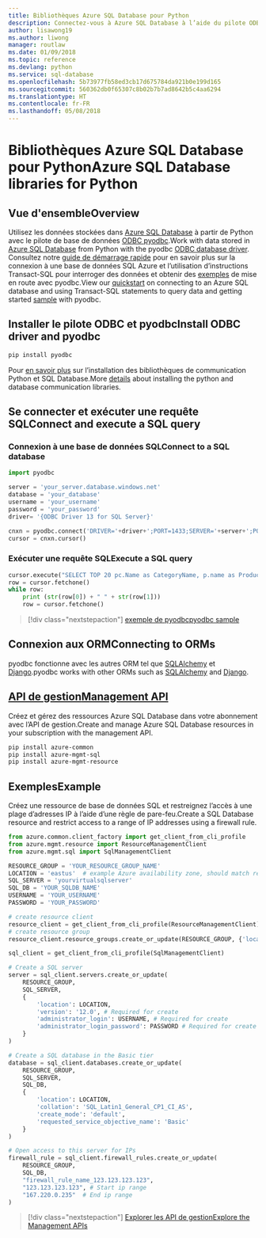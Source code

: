 ```yaml
---
title: Bibliothèques Azure SQL Database pour Python
description: Connectez-vous à Azure SQL Database à l’aide du pilote ODBC et pyodbc ou gérez des instances Azure SQL avec l’API de gestion.
author: lisawong19
ms.author: liwong
manager: routlaw
ms.date: 01/09/2018
ms.topic: reference
ms.devlang: python
ms.service: sql-database
ms.openlocfilehash: 5b73977fb58ed3cb17d675784da921b0e199d165
ms.sourcegitcommit: 560362db0f65307c8b02b7b7ad8642b5c4aa6294
ms.translationtype: HT
ms.contentlocale: fr-FR
ms.lasthandoff: 05/08/2018
---
```

# <a name="azure-sql-database-libraries-for-python"></a><span data-ttu-id="a3308-103">Bibliothèques Azure SQL Database pour Python</span><span class="sxs-lookup"><span data-stu-id="a3308-103">Azure SQL Database libraries for Python</span></span>

## <a name="overview"></a><span data-ttu-id="a3308-104">Vue d'ensemble</span><span class="sxs-lookup"><span data-stu-id="a3308-104">Overview</span></span>

<span data-ttu-id="a3308-105">Utilisez les données stockées dans [Azure SQL Database](/azure/sql-database/sql-database-technical-overview) à partir de Python avec le pilote de base de données [ODBC pyodbc](https://github.com/mkleehammer/pyodbc/wiki/Drivers-and-Driver-Managers).</span><span class="sxs-lookup"><span data-stu-id="a3308-105">Work with data stored in [Azure SQL Database](/azure/sql-database/sql-database-technical-overview) from Python with the pyodbc [ODBC database driver](https://github.com/mkleehammer/pyodbc/wiki/Drivers-and-Driver-Managers).</span></span> <span data-ttu-id="a3308-106">Consultez notre [guide de démarrage rapide](https://docs.microsoft.com/azure/sql-database/sql-database-connect-query-python) pour en savoir plus sur la connexion à une base de données SQL Azure et l’utilisation d’instructions Transact-SQL pour interroger des données et obtenir des [exemples](https://github.com/mkleehammer/pyodbc/wiki/Getting-started) de mise en route avec pyodbc.</span><span class="sxs-lookup"><span data-stu-id="a3308-106">View our [quickstart](https://docs.microsoft.com/azure/sql-database/sql-database-connect-query-python) on connecting to an Azure SQL database and using Transact-SQL statements to query data and getting started [sample](https://github.com/mkleehammer/pyodbc/wiki/Getting-started) with pyodbc.</span></span>

## <a name="install-odbc-driver-and-pyodbc"></a><span data-ttu-id="a3308-107">Installer le pilote ODBC et pyodbc</span><span class="sxs-lookup"><span data-stu-id="a3308-107">Install ODBC driver and pyodbc</span></span>

```bash
pip install pyodbc
```
<span data-ttu-id="a3308-108">Pour [en savoir plus](https://docs.microsoft.com/azure/sql-database/sql-database-connect-query-python#install-the-python-and-database-communication-libraries) sur l’installation des bibliothèques de communication Python et SQL Database.</span><span class="sxs-lookup"><span data-stu-id="a3308-108">More [details](https://docs.microsoft.com/azure/sql-database/sql-database-connect-query-python#install-the-python-and-database-communication-libraries) about installing the python and database communication libraries.</span></span>

## <a name="connect-and-execute-a-sql-query"></a><span data-ttu-id="a3308-109">Se connecter et exécuter une requête SQL</span><span class="sxs-lookup"><span data-stu-id="a3308-109">Connect and execute a SQL query</span></span>

### <a name="connect-to-a-sql-database"></a><span data-ttu-id="a3308-110">Connexion à une base de données SQL</span><span class="sxs-lookup"><span data-stu-id="a3308-110">Connect to a SQL database</span></span>

```python
import pyodbc

server = 'your_server.database.windows.net'
database = 'your_database'
username = 'your_username'
password = 'your_password'
driver= '{ODBC Driver 13 for SQL Server}'

cnxn = pyodbc.connect('DRIVER='+driver+';PORT=1433;SERVER='+server+';PORT=1443;DATABASE='+database+';UID='+username+';PWD='+ password)
cursor = cnxn.cursor()
```

### <a name="execute-a-sql-query"></a><span data-ttu-id="a3308-111">Exécuter une requête SQL</span><span class="sxs-lookup"><span data-stu-id="a3308-111">Execute a SQL query</span></span>

```python
cursor.execute("SELECT TOP 20 pc.Name as CategoryName, p.name as ProductName FROM [SalesLT].[ProductCategory] pc JOIN [SalesLT].[Product] p ON pc.productcategoryid = p.productcategoryid")
row = cursor.fetchone()
while row:
    print (str(row[0]) + " " + str(row[1]))
    row = cursor.fetchone()
```

> [!div class="nextstepaction"]
> [<span data-ttu-id="a3308-112">exemple de pyodbc</span><span class="sxs-lookup"><span data-stu-id="a3308-112">pyodbc sample</span></span>](https://github.com/mkleehammer/pyodbc/wiki/Getting-started)

## <a name="connecting-to-orms"></a><span data-ttu-id="a3308-113">Connexion aux ORM</span><span class="sxs-lookup"><span data-stu-id="a3308-113">Connecting to ORMs</span></span>

<span data-ttu-id="a3308-114">pyodbc fonctionne avec les autres ORM tel que [SQLAlchemy](http://docs.sqlalchemy.org/en/latest/dialects/mssql.html?highlight=pyodbc#module-sqlalchemy.dialects.mssql.pyodbc) et [Django](https://github.com/lionheart/django-pyodbc/).</span><span class="sxs-lookup"><span data-stu-id="a3308-114">pyodbc works with other ORMs such as [SQLAlchemy](http://docs.sqlalchemy.org/en/latest/dialects/mssql.html?highlight=pyodbc#module-sqlalchemy.dialects.mssql.pyodbc) and [Django](https://github.com/lionheart/django-pyodbc/).</span></span> 

## <a name="management-apipythonapioverviewazuresqlmanagement"></a>[<span data-ttu-id="a3308-115">API de gestion</span><span class="sxs-lookup"><span data-stu-id="a3308-115">Management API</span></span>](/python/api/overview/azure/sql/management)

<span data-ttu-id="a3308-116">Créez et gérez des ressources Azure SQL Database dans votre abonnement avec l’API de gestion.</span><span class="sxs-lookup"><span data-stu-id="a3308-116">Create and manage Azure SQL Database resources in your subscription with the management API.</span></span> 

```bash
pip install azure-common
pip install azure-mgmt-sql
pip install azure-mgmt-resource
```

## <a name="example"></a><span data-ttu-id="a3308-117">Exemples</span><span class="sxs-lookup"><span data-stu-id="a3308-117">Example</span></span>

<span data-ttu-id="a3308-118">Créez une ressource de base de données SQL et restreignez l’accès à une plage d’adresses IP à l’aide d’une règle de pare-feu.</span><span class="sxs-lookup"><span data-stu-id="a3308-118">Create a SQL Database resource and restrict access to a range of IP addresses using a firewall rule.</span></span>

```python
from azure.common.client_factory import get_client_from_cli_profile
from azure.mgmt.resource import ResourceManagementClient
from azure.mgmt.sql import SqlManagementClient

RESOURCE_GROUP = 'YOUR_RESOURCE_GROUP_NAME'
LOCATION = 'eastus'  # example Azure availability zone, should match resource group
SQL_SERVER = 'yourvirtualsqlserver'
SQL_DB = 'YOUR_SQLDB_NAME'
USERNAME = 'YOUR_USERNAME'
PASSWORD = 'YOUR_PASSWORD'

# create resource client
resource_client = get_client_from_cli_profile(ResourceManagementClient)
# create resource group
resource_client.resource_groups.create_or_update(RESOURCE_GROUP, {'location': LOCATION})

sql_client = get_client_from_cli_profile(SqlManagementClient)

# Create a SQL server
server = sql_client.servers.create_or_update(
    RESOURCE_GROUP,
    SQL_SERVER,
    {
        'location': LOCATION,
        'version': '12.0', # Required for create
        'administrator_login': USERNAME, # Required for create
        'administrator_login_password': PASSWORD # Required for create
    }
)

# Create a SQL database in the Basic tier
database = sql_client.databases.create_or_update(
    RESOURCE_GROUP,
    SQL_SERVER,
    SQL_DB,
    {
        'location': LOCATION,
        'collation': 'SQL_Latin1_General_CP1_CI_AS',
        'create_mode': 'default',
        'requested_service_objective_name': 'Basic'
    }
)

# Open access to this server for IPs
firewall_rule = sql_client.firewall_rules.create_or_update(
    RESOURCE_GROUP,
    SQL_DB,
    "firewall_rule_name_123.123.123.123",
    "123.123.123.123", # Start ip range
    "167.220.0.235"  # End ip range
)
```
> [!div class="nextstepaction"]
> [<span data-ttu-id="a3308-119">Explorer les API de gestion</span><span class="sxs-lookup"><span data-stu-id="a3308-119">Explore the Management APIs</span></span>](/python/api/overview/azure/sql/management)

